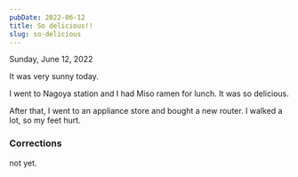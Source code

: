 ```yaml
---
pubDate: 2022-06-12
title: So delicious!!
slug: so-delicious
---
```


Sunday, June 12, 2022

It was very sunny today.

I went to Nagoya station and I had Miso ramen for lunch. It was so delicious.

After that, I went to an appliance store and bought a new router. I walked a lot, so my feet hurt.

### Corrections
not yet.